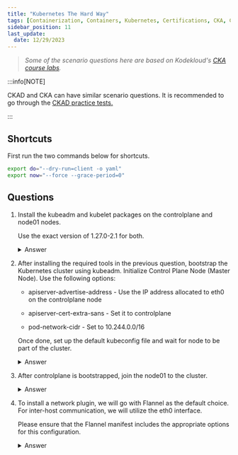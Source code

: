 ```yaml
---
title: "Kubernetes The Hard Way"
tags: [Containerization, Containers, Kubernetes, Certifications, CKA, CKAD, CKSS]
sidebar_position: 11
last_update:
  date: 12/29/2023
---
```




> *Some of the scenario questions here are based on Kodekloud's [CKA course labs](https://kodekloud.com/courses/ultimate-certified-kubernetes-administrator-cka-mock-exam/).*


:::info[NOTE]

CKAD and CKA can have similar scenario questions. 
It is recommended to go through the [CKAD practice tests.](/docs/015-Containerization/050-Exams/002-CKAD/015-Practice-Test-CKAD.md)

:::


## Shortcuts

First run the two commands below for shortcuts.

```bash
export do="--dry-run=client -o yaml" 
export now="--force --grace-period=0" 
```

## Questions


1. Install the kubeadm and kubelet packages on the controlplane and node01 nodes.

    Use the exact version of 1.27.0-2.1 for both.

    <details>
        <summary> Answer </summary>

    Complete steps can be found here:
    https://kubernetes.io/docs/setup/production-environment/tools/kubeadm/install-kubeadm/

    ```bash
    sudo apt-get update
    # apt-transport-https may be a dummy package; if so, you can skip that package
    sudo apt-get install -y apt-transport-https ca-certificates curl gpg
    ```

    Check if OS is Ubuntu,if it is, then need to create the /etc/apt/keyrings.

    ```bash
    controlplane ~ ➜  cat /etc/os-release 
    NAME="Ubuntu"
    VERSION="20.04.6 LTS (Focal Fossa)"
    ID=ubuntu
    ID_LIKE=debian
    PRETTY_NAME="Ubuntu 20.04.6 LTS"
    VERSION_ID="20.04"
    HOME_URL="https://www.ubuntu.com/"
    SUPPORT_URL="https://help.ubuntu.com/"
    BUG_REPORT_URL="https://bugs.launchpad.net/ubuntu/"
    PRIVACY_POLICY_URL="https://www.ubuntu.com/legal/terms-and-policies/privacy-policy"
    VERSION_CODENAME=focal
    UBUNTU_CODENAME=focal

    controlplane ~ ➜  sudo mkdir -m 755 /etc/apt/keyrings 
    ```
    
    Continue with the steps from the docs.

    ```bash
    controlplane ~ ➜  curl -fsSL https://pkgs.k8s.io/core:/stable:/v1.27/deb/Release.key | sudo gpg --dearmor -o /etc/apt/keyrings/kubernetes-apt-keyring.gpg  

    # This overwrites any existing configuration in /etc/apt/sources.list.d/kubernetes.list
    echo 'deb [signed-by=/etc/apt/keyrings/kubernetes-apt-keyring.gpg] https://pkgs.k8s.io/core:/stable:/v1.27/deb/ /' | sudo tee /etc/apt/sources.list.d/kubernetes.list

    sudo apt-get install -y \
    kubelet=1.27.0-2.1 \
    kubeadm=1.27.0-2.1 \
    kubectl=1.27.0-2.1 
    ```

    Verify. 

    ```bash
    controlplane ~ ➜  kubeadm version
    kubeadm version: &version.Info{Major:"1", Minor:"27", GitVersion:"v1.27.0", GitCommit:"1b4df30b3cdfeaba6024e81e559a6cd09a089d65", GitTreeState:"clean", BuildDate:"2023-04-11T17:09:06Z", GoVersion:"go1.20.3", Compiler:"gc", Platform:"linux/amd64"}

    controlplane ~ ➜  kubectl version
    WARNING: This version information is deprecated and will be replaced with the output from kubectl version --short.  Use --output=yaml|json to get the full version.
    Client Version: version.Info{Major:"1", Minor:"27", GitVersion:"v1.27.0", GitCommit:"1b4df30b3cdfeaba6024e81e559a6cd09a089d65", GitTreeState:"clean", BuildDate:"2023-04-11T17:10:18Z", GoVersion:"go1.20.3", Compiler:"gc", Platform:"linux/amd64"}
    Kustomize Version: v5.0.1
    Error from server (NotFound): the server could not find the requested resource
    ```

    Repeat the same steps to setup node01.

    </details>
      

2. After installing the required tools in the previous question, bootstrap the Kubernetes cluster using kubeadm. Initialize Control Plane Node (Master Node). Use the following options:

    - apiserver-advertise-address - Use the IP address allocated to eth0 on the controlplane node

    - apiserver-cert-extra-sans - Set it to controlplane

    - pod-network-cidr - Set to 10.244.0.0/16

    Once done, set up the default kubeconfig file and wait for node to be part of the cluster.

    <details>
        <summary> Answer </summary>

    Complete steps can be found here:
    https://kubernetes.io/docs/setup/production-environment/tools/kubeadm/create-cluster-kubeadm/ 

    Get the controlplane's IP first.

    ```bash
    controlplane ~ ✖ ip addr | grep eth0
    5817: eth0@if5818: <BROADCAST,MULTICAST,UP,LOWER_UP> mtu 1450 qdisc noqueue state UP group default 
        inet 192.17.66.9/24 brd 192.17.66.255 scope global eth0 
    ```

    Then run kube init with the supplied values. 

    ```bash
    kubeadm init \
    --apiserver-advertise-address 192.17.66.9 \
    --apiserver-cert-extra-sans controlplane \
    --pod-network-cidr 10.244.0.0/16
    ```

    To make kubectl work for your non-root user, setup the default kubeconfig file. Run these commands, which are also part of the kubeadm init output:

    ```bash
    mkdir -p $HOME/.kube
    sudo cp -i /etc/kubernetes/admin.conf $HOME/.kube/config
    sudo chown $(id -u):$(id -g) $HOME/.kube/config 
    ```

    Take note of the output:

    ```bash
    Then you can join any number of worker nodes by running the following on each as root:

    kubeadm join 192.17.66.9:6443 --token n3131u.ndrbw41snadbex5r \
            --discovery-token-ca-cert-hash sha256:0d557809cfe18f10cbba69fe455aa3b03dad336824cbba62a29fe81ee8a18d9f  
    ```
    
    </details>
      





3. After controlplane is bootstrapped, join the node01 to the cluster.

    <details>
        <summary> Answer </summary>

    Run the kubeadm join command which was returned by the kubeadm output. 

    ```bash
    kubeadm join 192.17.66.9:6443 --token n3131u.ndrbw41snadbex5r \
            --discovery-token-ca-cert-hash sha256:0d557809cfe18f10cbba69fe455aa3b03dad336824cbba62a29fe81ee8a18d9f  
    ```

    Once it's done running, return to the controlplane and verify if it can see the node01 in the cluster. 

    ```bash
    controlplane ~ ➜  k get no
    NAME           STATUS     ROLES           AGE     VERSION
    controlplane   NotReady   control-plane   3m37s   v1.27.0
    node01         NotReady   <none>          35s     v1.27.0 
    ```
    
    </details>
      



4. To install a network plugin, we will go with Flannel as the default choice. For inter-host communication, we will utilize the eth0 interface.

    Please ensure that the Flannel manifest includes the appropriate options for this configuration.



    <details>
        <summary> Answer </summary>

    Download the YAML file. 

    ```bash
    curl -LO https://raw.githubusercontent.com/flannel-io/flannel/v0.20.2/Documentation/kube-flannel.yml
    ```

    Modify the file:

    ```bash
        args:
        - --ip-masq
        - --kube-subnet-mgr
        - --iface=eth0 
    ```

    ```bash
    controlplane ~ ➜  k get no
    NAME           STATUS     ROLES           AGE     VERSION
    controlplane   NotReady   control-plane   3m37s   v1.27.0
    node01         NotReady   <none>          35s     v1.27.0

    controlplane ~ ➜  curl -LO https://raw.githubusercontent.com/flannel-io/flannel/v0.20.2/Documentation/kube-flannel.yml
    % Total    % Received % Xferd  Average Speed   Time    Time     Time  Current
                                    Dload  Upload   Total   Spent    Left  Speed
    100  4591  100  4591    0     0  34780      0 --:--:-- --:--:-- --:--:-- 34780

    controlplane ~ ➜  vi kube-flannel.yml 

    controlplane ~ ➜  kubectl apply -f kube-flannel.yml
    namespace/kube-flannel created
    clusterrole.rbac.authorization.k8s.io/flannel created
    clusterrolebinding.rbac.authorization.k8s.io/flannel created
    serviceaccount/flannel created
    configmap/kube-flannel-cfg created
    daemonset.apps/kube-flannel-ds created
    ```

    Both nodes should change to Ready status now. 

    ```bash
    controlplane ~ ➜  k get no
    NAME           STATUS   ROLES           AGE     VERSION
    controlplane   Ready    control-plane   6m27s   v1.27.0
    node01         Ready    <none>          3m25s   v1.27.0  
    ```
    
    </details>
      




     

